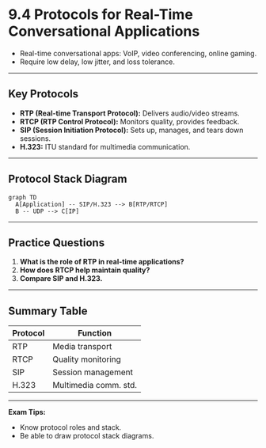 # 9.4 Protocols for Real-Time Conversational Applications

- Real-time conversational apps: VoIP, video conferencing, online gaming.
- Require low delay, low jitter, and loss tolerance.

---

## Key Protocols
- **RTP (Real-time Transport Protocol):** Delivers audio/video streams.
- **RTCP (RTP Control Protocol):** Monitors quality, provides feedback.
- **SIP (Session Initiation Protocol):** Sets up, manages, and tears down sessions.
- **H.323:** ITU standard for multimedia communication.

---

## Protocol Stack Diagram
```mermaid
graph TD
  A[Application] -- SIP/H.323 --> B[RTP/RTCP]
  B -- UDP --> C[IP]
```

---

## Practice Questions
1. **What is the role of RTP in real-time applications?**
2. **How does RTCP help maintain quality?**
3. **Compare SIP and H.323.**

---

## Summary Table
| Protocol | Function                |
|----------|-------------------------|
| RTP      | Media transport         |
| RTCP     | Quality monitoring      |
| SIP      | Session management      |
| H.323    | Multimedia comm. std.   |

---

**Exam Tips:**
- Know protocol roles and stack.
- Be able to draw protocol stack diagrams. 